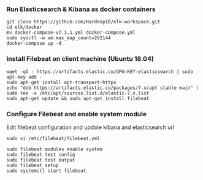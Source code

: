 ### Run Elasticsearch & Kibana as docker containers
```
git clone https://github.com/Hardeep18/elk-workspace.git
cd elk/docker
mv docker-compose-v7.1.1.yml docker-compose.yml
sudo sysctl -w vm.max_map_count=262144
docker-compose up -d
```
### Install Filebeat on client machine (Ubuntu 18.04)
```
wget -qO - https://artifacts.elastic.co/GPG-KEY-elasticsearch | sudo apt-key add -
sudo apt-get install apt-transport-https
echo "deb https://artifacts.elastic.co/packages/7.x/apt stable main" | sudo tee -a /etc/apt/sources.list.d/elastic-7.x.list
sudo apt-get update && sudo apt-get install filebeat
```
### Configure Filebeat and enable system module
Edit filebeat configuration and update kibana and elasticsearch url
```
sudo vi /etc/filebeat/filebeat.yml
```
```
sudo filebeat modules enable system
sudo filebeat test config
sudo filebeat test output
sudo filebeat setup
sudo systemctl start filebeat
```
